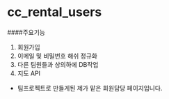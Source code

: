 # cc_rental_users

####주요기능

1. 회원가입
2. 이메일 및 비밀번호 해쉬 정규화
3. 다른 팀원들과 상의하에 DB작업 
4. 지도 API

- 팀프로젝트로 만들게된 제가 맡은 회원담당 페이지입니다. 
